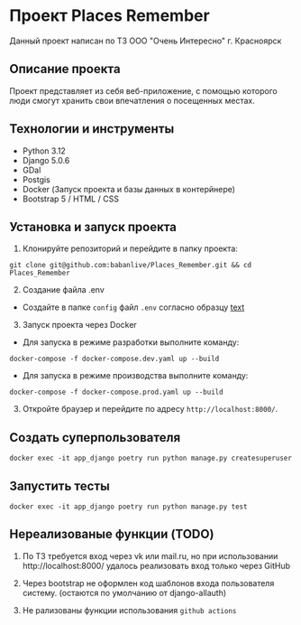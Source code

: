# Проект Places Remember

Данный проект написан по ТЗ ООО "Очень Интересно" г. Красноярск

## Описание проекта

Проект представляет из себя веб-приложение, с помощью которого люди смогут хранить свои впечатления о посещенных местах.

## Технологии и инструменты

- Python 3.12
- Django 5.0.6
- GDal
- Postgis
- Docker (Запуск проекта и базы данных в контерйнере)
- Bootstrap 5 / HTML / CSS


## Установка и запуск проекта

1. Клонируйте репозиторий и перейдите в папку проекта:
```shell
git clone git@github.com:babanlive/Places_Remember.git && cd Places_Remember
```

2. Создание файла .env
- Создайте в папке `config` файл `.env` согласно образцу [text](config/.env.example)

3. Запуск проекта через Docker
- Для запуска в режиме разработки выполните команду:
```shell
docker-compose -f docker-compose.dev.yaml up --build
```

- Для запуска в режиме производства выполните команду:
```shell
docker-compose -f docker-compose.prod.yaml up --build
```

3. Откройте браузер и перейдите по адресу `http://localhost:8000/`.

## Cоздать суперпользователя

```shell
docker exec -it app_django poetry run python manage.py createsuperuser
```

## Запустить тесты
```shell
docker exec -it app_django poetry run python manage.py test
```

## Нереализованые функции (TODO)

1. По ТЗ требуется вход через vk или mail.ru, но при использовании http://localhost:8000/ удалось реализовать вход только через GitHub

2. Через bootstrap не оформлен код шаблонов входа пользователя систему. (остаются по умолчанию от django-allauth)

3. Не рализованы функции использования `github actions`
